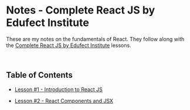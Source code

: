 # Notes - Complete React JS by Edufect Institute

These are my notes on the fundamentals of React. They follow along with the [Complete React JS by Edufect Institute](https://www.youtube.com/playlist?list=PLC8jf7P7lrixhadKw5_hc0jjaPPMroUyC) lessons.

<br>

## Table of Contents

-   [Lesson #1 - Introduction to React JS](https://github.com/andentx/notes-complete-react-js-by-edufect-institute/blob/main/Lesson01.md)

-   [Lesson #2 - React Components and JSX](https://github.com/andentx/notes-complete-react-js-by-edufect-institute/blob/main/Lesson02.md)

<br>
